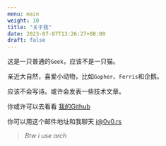 ```yaml
---
menu: main
weight: 10
title: "关于我"
date: 2023-07-07T13:26:27+08:00
draft: false 
---
```


这是一只普通的`Geek`，应该不是一只猫。

亲近大自然，喜爱小动物，比如`Gopher`、`Ferris`和企鹅。

应该不会写诗。或许会发表一些技术文章。

你或许可以去看看 [我的Github](https://github.com/TurboHsu)

你可以用这个邮件地址和我聊天 [i@0v0.rs](mailto:i@0v0.rs)

> *Btw i use arch*
